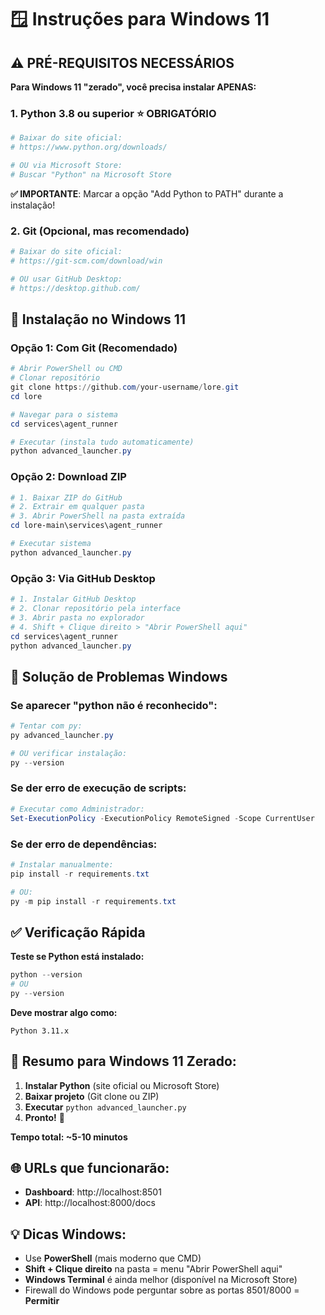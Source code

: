 # 🪟 Instruções para Windows 11

## ⚠️ PRÉ-REQUISITOS NECESSÁRIOS

**Para Windows 11 "zerado", você precisa instalar APENAS:**

### 1. **Python 3.8 ou superior** ⭐ OBRIGATÓRIO

```powershell
# Baixar do site oficial:
# https://www.python.org/downloads/

# OU via Microsoft Store:
# Buscar "Python" na Microsoft Store
```

**✅ IMPORTANTE**: Marcar a opção "Add Python to PATH" durante a instalação!

### 2. **Git** (Opcional, mas recomendado)

```powershell
# Baixar do site oficial:
# https://git-scm.com/download/win

# OU usar GitHub Desktop:
# https://desktop.github.com/
```

## 🚀 Instalação no Windows 11

### **Opção 1: Com Git (Recomendado)**

```powershell
# Abrir PowerShell ou CMD
# Clonar repositório
git clone https://github.com/your-username/lore.git
cd lore

# Navegar para o sistema
cd services\agent_runner

# Executar (instala tudo automaticamente)
python advanced_launcher.py
```

### **Opção 2: Download ZIP**

```powershell
# 1. Baixar ZIP do GitHub
# 2. Extrair em qualquer pasta
# 3. Abrir PowerShell na pasta extraída
cd lore-main\services\agent_runner

# Executar sistema
python advanced_launcher.py
```

### **Opção 3: Via GitHub Desktop**

```powershell
# 1. Instalar GitHub Desktop
# 2. Clonar repositório pela interface
# 3. Abrir pasta no explorador
# 4. Shift + Clique direito > "Abrir PowerShell aqui"
cd services\agent_runner
python advanced_launcher.py
```

## 🔧 Solução de Problemas Windows

### Se aparecer "python não é reconhecido":

```powershell
# Tentar com py:
py advanced_launcher.py

# OU verificar instalação:
py --version
```

### Se der erro de execução de scripts:

```powershell
# Executar como Administrador:
Set-ExecutionPolicy -ExecutionPolicy RemoteSigned -Scope CurrentUser
```

### Se der erro de dependências:

```powershell
# Instalar manualmente:
pip install -r requirements.txt

# OU:
py -m pip install -r requirements.txt
```

## ✅ Verificação Rápida

**Teste se Python está instalado:**

```powershell
python --version
# OU
py --version
```

**Deve mostrar algo como:**

```
Python 3.11.x
```

## 🎯 Resumo para Windows 11 Zerado:

1. **Instalar Python** (site oficial ou Microsoft Store)
2. **Baixar projeto** (Git clone ou ZIP)
3. **Executar** `python advanced_launcher.py`
4. **Pronto!** 🎉

**Tempo total: ~5-10 minutos**

## 🌐 URLs que funcionarão:

-   **Dashboard**: http://localhost:8501
-   **API**: http://localhost:8000/docs

## 💡 Dicas Windows:

-   Use **PowerShell** (mais moderno que CMD)
-   **Shift + Clique direito** na pasta = menu "Abrir PowerShell aqui"
-   **Windows Terminal** é ainda melhor (disponível na Microsoft Store)
-   Firewall do Windows pode perguntar sobre as portas 8501/8000 = **Permitir**
